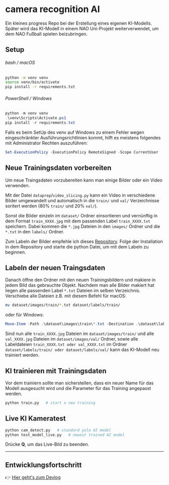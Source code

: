 # camera recognition AI

Ein kleines progress Repo bei der Erstellung eines eigenen KI-Modells. Später wird das KI-Modell in einem NAO Uni-Projekt weiterverwendet, um dem NAO Fußball spielen beizubringen. 

## Setup

###### bash / macOS
```bash
python -m venv venv
source venv/bin/activate
pip install -r requirements.txt
```

###### PowerShell / Windows
```PowerShell
python -m venv venv
.\venv\Scripts\Activate.ps1
pip install -r requirements.txt
```

Falls es beim SetUp des venv auf Windows zu einem Fehler wegen eingeschränkter Ausführungsrichtlinien kommt, hilft es meistens folgendes mit Administrator Rechten auszuführen:
```PowerShell
Set-ExecutionPolicy -ExecutionPolicy RemoteSigned -Scope CurrentUser
```

## Neue Trainingsdaten vorbereiten

Um neue Traingsdaten vorzubereiten kann man einige Bilder oder ein Video verwenden. 

Mit der Datei `dataprep`/`video_slicing.py` kann ein Video in verschiedene Bilder umgewandelt und automatisch in die `train/` und `val/` Verzeichnisse soritert werden (80% `train/` und 20% `val/`).

Sonst die Bilder einzeln im `dataset/` Ordner einsortieren und vernünftig in dem Format `train_XXXX.jpg` mit dem passenden Label `train_XXXX.txt` speichern. Dabei kommen die `*.jpg` Dateien in den `images/` Ordner und die `*.txt` in den `labels/` Ordner. 


Zum Labeln der Bilder empfehle ich dieses [Repository](https://github.com/HumanSignal/labelImg). Folge der Installation in dem Repository und starte die python Datei, um mit dem Labeln zu beginnen.

## Labeln der neuen Traingsdaten

Danach öffne den Ordner mit den neuen Trainingsbildern und makiere in jedem Bild das gebrauchte Objekt. Nachdem man alle Bilder makiert hat liegen alle passenden Label `*.txt` Dateien im selben Verzeichnis. Verschiebe alle Dateien z.B. mit diesem Befehl für macOS:
```bash
mv dataset/images/train/*.txt dataset/labels/train/
```

oder für Windows:
```PowerShell
Move-Item -Path .\dataset\images\train\*.txt -Destination .\dataset\labels\train\
```
Sind nun alle `train_XXXX.jpg` Dateien im `dataset/images/train/`  und alle `val_XXXX.jpg` Dateien im `dataset/images/val/` Ordner, sowie alle Labeldateien `train_XXXX.txt oder val_XXXX.txt` im Ordner `dataset/labels/train/ oder dataset/labels/val/` kann das KI-Modell neu trainiert werden.

## KI trainieren mit Trainingsdaten

Vor dem trainiern sollte man sicherstellen, dass ein neuer Name für das Modell ausgesucht wird und die Parameter für das Training angepasst werden.
```python
python train.py   # start a new training
```

## Live KI Kameratest

```python
python cam_detect.py   # standard yolo AI model
python test_model_live.py   # newest trained AI model
```

Drücke **Q**, um das Live-Bild zu beenden.




---


## Entwicklungsfortschritt

👉 [Hier geht's zum Devlog](DEVLOG.md)
